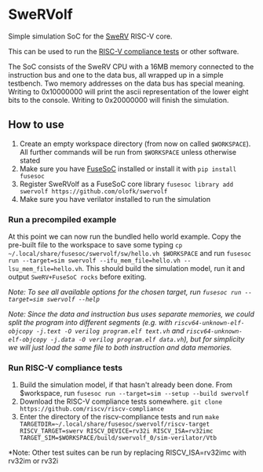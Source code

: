 SweRVolf
========

Simple simulation SoC for the [SweRV](https://github.com/westerndigitalcorporation/swerv_eh1) RISC-V core.

This can be used to run the [RISC-V compliance tests](https://github.com/riscv/riscv-compliance) or other software.

The SoC consists of the SweRV CPU with a 16MB memory connected to the instruction bus and one to the data bus, all wrapped up in a simple testbench. Two memory addresses on the data bus has special meaning. Writing to 0x10000000 will print the ascii representation of the lower eight bits to the console. Writing to 0x20000000 will finish the simulation.

## How to use

1. Create an empty workspace directory (from now on called `$WORKSPACE`). All further commands will be run from `$WORKSPACE` unless otherwise stated
2. Make sure you have [FuseSoC](https://github.com/olofk/fusesoc) installed or install it with `pip install fusesoc`
3. Register SweRVolf as a FuseSoC core library `fusesoc library add swervolf https://github.com/olofk/swervolf`
4. Make sure you have verilator installed to run the simulation

### Run a precompiled example

At this point we can now run the bundled hello world example. Copy the pre-built file to the workspace to save some typing `cp ~/.local/share/fusesoc/swervolf/sw/hello.vh $WORKSPACE` and run `fusesoc run --target=sim swervolf --ifu_mem_file=hello.vh --lsu_mem_file=hello.vh`. This should build the simulation model, run it and output `SweRV+FuseSoC rocks` before exiting.

*Note: To see all available options for the chosen target, run `fusesoc run --target=sim swervolf --help`*

*Note: Since the data and instruction bus uses separate memories, we could split the program into different segments (e.g. with `riscv64-unknown-elf-objcopy -j.text -O verilog program.elf text.vh` and `riscv64-unknown-elf-objcopy -j.data -O verilog program.elf data.vh`), but for simplicity we will just load the same file to both instruction and data memories.*

### Run RISC-V compliance tests

1. Build the simulation model, if that hasn't already been done. From $workspace, run `fusesoc run --target=sim --setup --build swervolf`
2. Download the RISC-V compliance tests somewhere. `git clone https://github.com/riscv/riscv-compliance`
3. Enter the directory of the riscv-compliance tests and run `make TARGETDIR=~/.local/share/fusesoc/swervolf/riscv-target RISCV_TARGET=swerv RISCV_DEVICE=rv32i RISCV_ISA=rv32imc TARGET_SIM=$WORKSPACE/build/swervolf_0/sim-verilator/Vtb`

*Note: Other test suites can be run by replacing RISCV_ISA=rv32imc with rv32im or rv32i

